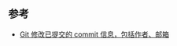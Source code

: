 

## 参考

- [Git 修改已提交的 commit 信息，包括作者、邮箱](https://www.silinchen.com/post/git-amend-commit-info-author-email)
